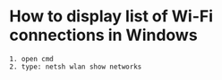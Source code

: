 # How to display list of Wi-Fi connections in Windows

```
1. open cmd
2. type: netsh wlan show networks
```
